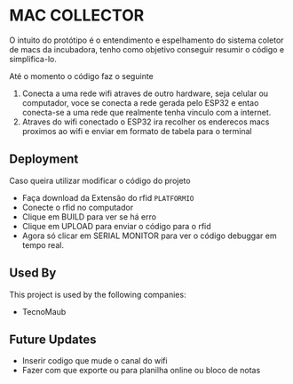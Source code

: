 # MAC COLLECTOR

O intuito do protótipo é o entendimento e espelhamento do sistema coletor de macs da incubadora, tenho como objetivo conseguir resumir o código e simplifica-lo.

Até o momento o código faz o seguinte

1. Conecta a uma rede wifi atraves de outro hardware, seja celular ou computador, voce se conecta a rede gerada pelo ESP32 e entao conecta-se a uma rede que realmente tenha vinculo com a internet.
2. Atraves do wifi conectado o ESP32 ira recolher os enderecos macs proximos ao wifi e enviar em formato de tabela para o terminal

## Deployment

Caso queira utilizar modificar o código do projeto

- Faça download da Extensão do rfid ```PLATFORMIO```
- Conecte o rfid no computador
- Clique em BUILD para ver se há erro
- Clique em UPLOAD para enviar o código para o rfid
- Agora só clicar em SERIAL MONITOR para ver o código debuggar em tempo real.

## Used By

This project is used by the following companies:

- TecnoMaub

## Future Updates

- Inserir codigo que mude o canal do wifi
- Fazer com que exporte ou para planilha online ou bloco de notas
